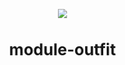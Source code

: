 <p align="center">
    <a href="https://github.com/ragnoria" target="_blank">
        <img src="https://avatars.githubusercontent.com/u/62980718?s=100">
    </a>
    <h1 align="center">module-outfit</h1>
    <br>
</p>
